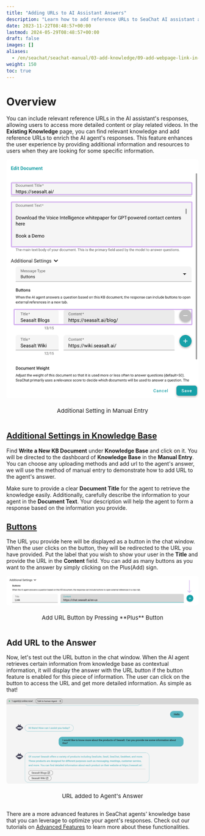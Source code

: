 ```yaml
---
title: "Adding URLs to AI Assistant Answers"
description: "Learn how to add reference URLs to SeaChat AI assistant answers to provide more detailed information or relevant videos to users. This guide will walk you through adding URLs in the 'Existing Knowledge' page, enriching AI assistant interactions. Included YouTube video tutorials will demonstrate this process in detail, ensuring easy comprehension and implementation of these enhancements. By adding URLs, your AI assistant will be able to offer more comprehensive customer support, enhancing user experience."
date: 2023-11-22T08:48:57+00:00
lastmod: 2024-05-29T08:48:57+00:00
draft: false
images: []
aliases:
  - /en/seachat/seachat-manual/03-add-knowledge/09-add-webpage-link-in-answers/
weight: 150
toc: true
---
```


[//]: # ()
[//]: # (# :movie_camera: Video Tutorial)

[//]: # ()
[//]: # (<iframe width="100%" height="400" src="https://www.youtube.com/embed/?listType=playlist&list=PL8K7_LTqly449uOg_uBWOPfFyL1fJRjkE&index=12" title="YouTube video player" frameborder="0" allow="accelerometer; autoplay; clipboard-write; encrypted-media; gyroscope; picture-in-picture" allowfullscreen style="border-radius: 30px;"></iframe>)

[//]: # ()
[//]: # (---)
# Overview

You can include relevant reference URLs in the AI assistant's responses, allowing users to access more detailed content or play related videos. In the **Existing Knowledge** page, you can find relevant knowledge and add reference URLs to enrich the AI agent's responses. This feature enhances the user experience by providing additional information and resources to users when they are looking for some specific information.

<div id="additional-setting-ui" style="display: flex; flex-direction: column; align-items: center;">
<div style="width: 100%; text-align: center; display: flex; flex-direction: column; align-items: center; justify-item: center">
    <a href="/images/seachat/en/knowledge-advanced-features/url-button/new-kb-ui.png" target="_blank">
    <img width="100%" style="border-radius: 0.4rem; cursor: zoom-in;" src="/images/seachat/en/knowledge-advanced-features/url-button/new-kb-ui.png" alt="image showcasing how to write an agent description">
    </a>
</div>
    <p style="margin-top: 20px; font-size: 15px">Additional Setting in Manual Entry</p>
</div>

## [Additional Settings in Knowledge Base](#additional-setting-ui)

Find **Write a New KB Document** under **Knowledge Base** and click on it. You will be directed to the dashboard of **Knowledge Base** in the **Manual Entry**. You can choose any uploading methods and add url to the agent's answer, we will use the method of manual entry to demonstrate how to add URL to the agent's answer.

Make sure to provide a clear **Document Title** for the agent to retrieve the knowledge easily. Additionally, carefully describe the information to your agent in the **Document Text**. Your description will help the agent to form a response based on the information you provide.

## [Buttons](#additional-setting-ui)

The URL you provide here will be displayed as a button in the chat window. When the user clicks on the button, they will be redirected to the URL you have provided. Put the label that you wish to show your user in the **Title** and provide the URL in the **Content** field. You can add as many buttons as you want to the answer by simply clicking on the Plus(Add) sign.

<div id="additional-setting-ui" style="display: flex; flex-direction: column; align-items: center;">
<div style="width: 100%; text-align: center; display: flex; flex-direction: column; align-items: center; justify-item: center">
    <a href="/images/seachat/en/knowledge-advanced-features/url-button/add-more-url.png" target="_blank">
    <img width="100%" style="border-radius: 0.4rem; cursor: zoom-in;" src="/images/seachat/en/knowledge-advanced-features/url-button/add-more-url.png" alt="image showcasing how to write an agent description">
    </a>
</div>
    <p style="margin-top: 20px; font-size: 15px">Add URL Button by Pressing **Plus** Button</p>
</div>

## Add URL to the Answer

Now, let's test out the URL button in the chat window. When the AI agent retrieves certain information from knowledge base as contextual information, it will display the answer with the URL button if the button feature is enabled for this piece of information. The user can click on the button to access the URL and get more detailed information. As simple as that!

<div id="additional-setting-ui" style="display: flex; flex-direction: column; align-items: center;">
<div style="width: 100%; text-align: center; display: flex; flex-direction: column; align-items: center; justify-item: center">
    <a href="/images/seachat/en/knowledge-advanced-features/url-button/url-to-answer.png" target="_blank">
    <img width="100%" style="border-radius: 0.4rem; cursor: zoom-in;" src="/images/seachat/en/knowledge-advanced-features/url-button/url-to-answer.png" alt="image showcasing how to write an agent description">
    </a>
</div>
    <p style="margin-top: 20px; font-size: 15px">URL added to Agent's Answer</p>
</div>


There are a more advanced features in SeaChat agents' knowledge base that you can leverage to optimize your agent's responses. Check out our tutorials on [Advanced Features](/en/seachat/seachat-manual/03-add-knowledge/09-advanced-features/) to learn more about these functionalities.